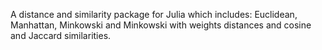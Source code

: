 A distance and similarity package for Julia which includes: Euclidean, Manhattan, Minkowski and Minkowski with weights distances and cosine and Jaccard similarities.